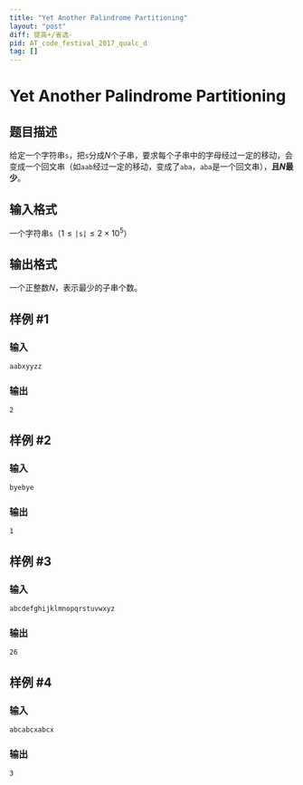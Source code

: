```yaml
---
title: "Yet Another Palindrome Partitioning"
layout: "post"
diff: 提高+/省选-
pid: AT_code_festival_2017_qualc_d
tag: []
---
```


# Yet Another Palindrome Partitioning

## 题目描述

给定一个字符串$\texttt{s}$，把$\texttt{s}$分成$N$个子串，要求每个子串中的字母经过一定的移动，会变成一个回文串（如`aab`经过一定的移动，变成了`aba`，`aba`是一个回文串），**且$N$最少**。

## 输入格式

一个字符串$\texttt{s}$（$1 \le \texttt{|s|} \le 2 \times 10^5$）

## 输出格式

一个正整数$N$，表示最少的子串个数。

## 样例 #1

### 输入

```
aabxyyzz
```

### 输出

```
2
```

## 样例 #2

### 输入

```
byebye
```

### 输出

```
1
```

## 样例 #3

### 输入

```
abcdefghijklmnopqrstuvwxyz
```

### 输出

```
26
```

## 样例 #4

### 输入

```
abcabcxabcx
```

### 输出

```
3
```

